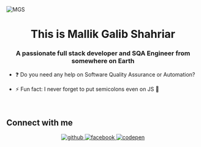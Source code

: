 ![MGS](https://user-images.githubusercontent.com/28247938/200954623-841cb903-6a45-476c-81a4-ac1084bea3b2.png)

<h1 align="center">This is Mallik Galib Shahriar</h1>
<h3 align="center">A passionate full stack developer and SQA Engineer from somewhere on Earth</h3>

- ❓ Do you need any help on Software Quality Assurance or Automation?  
  

- ⚡ Fun fact: I never forget to put semicolons even on JS  🤣
  

<br/>  





## Connect with me  
<div align="center">
<a href="https://github.com/MallikGalibShahriar" target="_blank">
<img src=https://img.shields.io/badge/github-%2324292e.svg?&style=for-the-badge&logo=github&logoColor=white alt=github style="margin-bottom: 5px;" />
</a>
<a href="https://www.facebook.com/Mallik.Galib.Shahriar" target="_blank">
<img src=https://img.shields.io/badge/facebook-%232E87FB.svg?&style=for-the-badge&logo=facebook&logoColor=white alt=facebook style="margin-bottom: 5px;" />
</a>
<a href="https://codepen.com/MallikGalibShahriar" target="_blank">
<img src=https://img.shields.io/badge/codepen-%23131417.svg?&style=for-the-badge&logo=codepen&logoColor=white alt=codepen style="margin-bottom: 5px;" />
</a>  
</div>  
  

<br/>  

